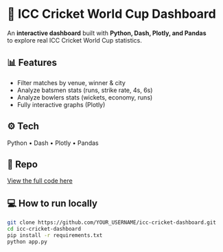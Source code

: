 # 🏏 ICC Cricket World Cup Dashboard

An **interactive dashboard** built with **Python, Dash, Plotly, and Pandas**  
to explore real ICC Cricket World Cup statistics.

## 📊 Features
- Filter matches by venue, winner & city
- Analyze batsmen stats (runs, strike rate, 4s, 6s)
- Analyze bowlers stats (wickets, economy, runs)
- Fully interactive graphs (Plotly)

## ⚙️ Tech
Python • Dash • Plotly • Pandas

## 🔗 Repo
[View the full code here](https://github.com/DebdeepCh/icc-cricket-dashboard)

## 💻 How to run locally
```bash
git clone https://github.com/YOUR_USERNAME/icc-cricket-dashboard.git
cd icc-cricket-dashboard
pip install -r requirements.txt
python app.py
